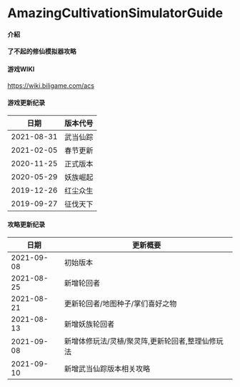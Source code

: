 # AmazingCultivationSimulatorGuide

#### 介紹
**了不起的修仙模拟器攻略**

#### 游戏WIKI
<https://wiki.biligame.com/acs>

#### 游戏更新纪录
| 日期       | 版本代号 |
|------------|---------|
| 2021-08-31 | 武当仙踪 |
| 2021-02-05 | 春节更新 |
| 2020-11-25 | 正式版本 |
| 2020-05-29 | 妖族崛起 |
| 2019-12-26 | 红尘众生 |
| 2019-09-27 | 征伐天下 |

#### 攻略更新纪录
| 日期       | 更新概要 | 
|------------|---------| 
| 2021-09-08 | 初始版本 |
| 2021-08-25 | 新增轮回者 |
| 2021-08-21 | 更新轮回者/地图种子/掌们喜好之物 |
| 2021-08-13 | 新增妖族轮回者 |
| 2021-09-08 | 新增体修玩法/灵植/聚灵阵,更新轮回者,整理仙修玩法 |
| 2021-09-10 | 新增武当仙踪版本相关攻略 |